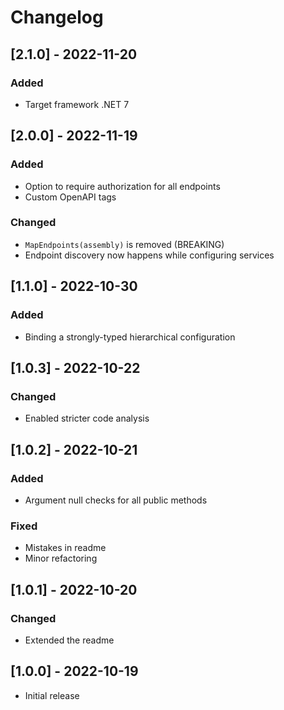 # Changelog

## [2.1.0] - 2022-11-20
### Added
- Target framework .NET 7

## [2.0.0] - 2022-11-19
### Added
- Option to require authorization for all endpoints
- Custom OpenAPI tags
### Changed
- `MapEndpoints(assembly)` is removed (BREAKING)
- Endpoint discovery now happens while configuring services

## [1.1.0] - 2022-10-30
### Added
- Binding a strongly-typed hierarchical configuration

## [1.0.3] - 2022-10-22
### Changed
- Enabled stricter code analysis

## [1.0.2] - 2022-10-21
### Added
- Argument null checks for all public methods
### Fixed
- Mistakes in readme
- Minor refactoring

## [1.0.1] - 2022-10-20
### Changed
- Extended the readme

## [1.0.0] - 2022-10-19
- Initial release
